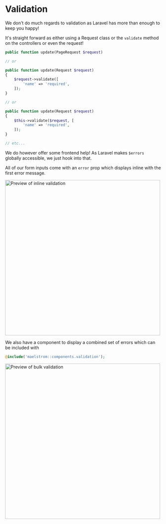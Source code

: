 # Validation

We don't do much regards to validation as Laravel has more than enough to keep you happy!

It's straight forward as either using a Request class or the `validate` method on the controllers or even the request!

```php
public function update(PageRequest $request)

// or

public function update(Request $request)
{
    $request->validate([
        'name' => 'required',
    ]);
}

// or

public function update(Request $request)
{
    $this->validate($request, [
        'name' => 'required',
    ]);
}

// etc...
```

We do however offer some frontend help! As Laravel makes `$errors` globally accessible, we just hook into that.

All of our form inputs come with an `error` prop which displays inline with the first error message.

<img src="/inline-v-preview.jpg" alt="Preview of inline validation" class="m-w-full h-auto" style="width: 500px;" />

We also have a component to display a combined set of errors which can be included with

```php
@include('maelstrom::components.validation');
```

<img src="/bulk-v-preview.jpg" alt="Preview of bulk validation" class="m-w-full h-auto mt-4" style="width: 500px;" />
